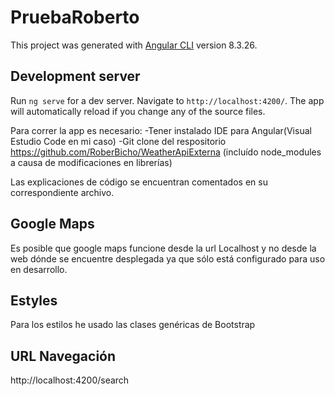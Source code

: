 # PruebaRoberto

This project was generated with [Angular CLI](https://github.com/angular/angular-cli) version 8.3.26.

## Development server

Run `ng serve` for a dev server. Navigate to `http://localhost:4200/`. The app will automatically reload if you change any of the source files.

Para correr la app es necesario: 
    -Tener instalado IDE para Angular(Visual Estudio Code en mi caso)
    -Git clone del respositorio https://github.com/RoberBicho/WeatherApiExterna (incluído node_modules a causa de modificaciones en librerías)

Las explicaciones de código se encuentran comentados en su correspondiente archivo.

## Google Maps

Es posible que google maps funcione desde la url Localhost y no desde la web dónde se encuentre desplegada ya que sólo está configurado
para uso en desarrollo.

## Estyles

Para los estilos he usado las clases genéricas de Bootstrap

## URL Navegación

http://localhost:4200/search



